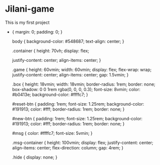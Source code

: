 # Jilani-game
This is my first project

* {
    margin: 0;
    padding: 0;
  }
  
  body {
    background-color: #548687;
    text-align: center;
  }
  
  .container {
    height: 70vh;
    display: flex;
  
    justify-content: center;
    align-items: center;
  }
  
  .game {
    height: 60vmin;
    width: 60vmin;
    display: flex;
    flex-wrap: wrap;
    justify-content: center;
    align-items: center;
    gap: 1.5vmin;
  }
  
  .box {
    height: 18vmin;
    width: 18vmin;
    border-radius: 1rem;
    border: none;
    box-shadow: 0 0 1rem rgba(0, 0, 0, 0.3);
    font-size: 8vmin;
    color: #b0413e;
    background-color: #ffffc7;
  }
  
  #reset-btn {
    padding: 1rem;
    font-size: 1.25rem;
    background-color: #191913;
    color: #fff;
    border-radius: 1rem;
    border: none;
  }
  
  #new-btn {
    padding: 1rem;
    font-size: 1.25rem;
    background-color: #191913;
    color: #fff;
    border-radius: 1rem;
    border: none;
  }
  
  #msg {
    color: #ffffc7;
    font-size: 5vmin;
  }
  
  .msg-container {
    height: 100vmin;
    display: flex;
    justify-content: center;
    align-items: center;
    flex-direction: column;
    gap: 4rem;
  }
  
  .hide {
    display: none;
  }
